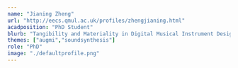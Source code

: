 ```yaml
---
name: "Jianing Zheng"
url: "http://eecs.qmul.ac.uk/profiles/zhengjianing.html"
acadposition: "PhD Student"
blurb: "Tangibility and Materiality in Digital Musical Instrument Design"
themes: ["augmi","soundsynthesis"]
role: "PhD"
image: "./defaultprofile.png"
---
```

